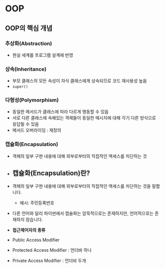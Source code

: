 # OOP

## OOP의 핵심 개념
### 추상화(Abstraction)
- 현실 세계를 프로그램 설계에 반영

### 상속(Inheritance)
- 부모 클래스의 모든 속성이 자식 클래스에게 상속되므로 코드 재사용성 높음
- `super()`

### 다형성(Polymorphism)
- 동일한 메서드가 클래스에 따라 다르게 행동할 수 있음
- 서로 다른 클래스에 속해있는 객체들이 동일한 메시지에 대해 각기 다른 방식으로 응답될 수 있음
- 메서드 오버라이딩 : 재정의

### 캡슐화(Encapsulation)
- 객체의 일부 구현 내용에 대해 외부로부터의 직접적인 액세스를 차단하는 것
- ## 캡슐화(Encapsulation)란?

- 객체의 일부 구현 내용에 대해 외부로부터의 직접적인 액세스를 차단하는 것을 말합니다.
  - 예시: 주민등록번호
  
- 다른 언어와 달리 파이썬에서 캡슐화는 암묵적으로는 존재하지만, 언어적으로는 존재하지 않습니다.

- **접근제어자의 종류**
- Public Access Modifier
- Protected Access Modifier : 언더바 하나
- Private Access Modifier : 언더바 두개